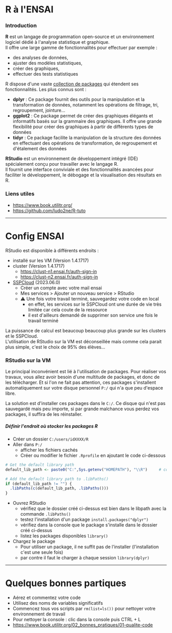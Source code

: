 # R à l'ENSAI

### Introduction

**R** est un langage de programmation open-source et un environnement logiciel dédié à l'analyse statistique et graphique.  
Il offre une large gamme de fonctionnalités pour effectuer par exemple :
* des analyses de données, 
* ajuster des modèles statistiques, 
* créer des graphiques, 
* effectuer des tests statistiques

R dispose d'une vaste [collection de packages](https://cran.r-project.org/web/packages/available_packages_by_name.html) qui étendent ses fonctionnalités. Les plus connus sont :
* **dplyr** : Ce package fournit des outils pour la manipulation et la transformation de données, notamment les opérations de filtrage, tri, regroupement, jointure...
* **ggplot2** : Ce package permet de créer des graphiques élégants et informatifs basés sur la grammaire des graphiques. Il offre une grande flexibilité pour créer des graphiques à partir de différents types de données
* **tidyr** : Ce package facilite la manipulation de la structure des données en effectuant des opérations de transformation, de regroupement et d'étalement des données

**RStudio** est un environnement de développement intégré (IDE) spécialement conçu pour travailler avec le langage R.  
Il fournit une interface conviviale et des fonctionnalités avancées pour faciliter le développement, le débogage et la visualisation des résultats en R.

### Liens utiles

* https://www.book.utilitr.org/
* https://github.com/ludo2ne/R-tuto

---

# Config ENSAI

RStudio est disponible à différents endroits :
* installé sur les VM (Version 1.4.1717)
* cluster (Version 1.4.1717)
    * https://clust-n1.ensai.fr/auth-sign-in
    * https://clust-n2.ensai.fr/auth-sign-in
* [SSPCloud](https://datalab.sspcloud.fr/home) (2023.06.0)
    * Créer un compte avec votre mail ensai
    * Mes services > Ajouter un nouveau service > RStudio
    * :warning: Une fois votre travail terminé, sauvegardez votre code en local
        * en effet, les services sur le SSPCloud ont une durée de vie très limitée car cela coute de la ressource
        * il est d'ailleurs demandé de supprimer son service une fois le travail terminé

La puissance de calcul est beaucoup beaucoup plus grande sur les clusters et le SSPCloud.  
L'utilisation de RStudio sur la VM est déconseillée mais comme cela parait plus simple, c'est le choix de 95% des élèves...

### RStudio sur la VM

Le principal inconvénient est lié à l'utilisation de packages.
Pour réaliser vos travaux, vous allez avoir besoin d'une multitude de packages, et donc de les télécharger.
Et si l'on ne fait pas attention, ces packages s'installent automatiquement sur votre disque personnel `P:/` qui n'a que peu d'espace libre.

La solution est d'installer ces packages dans le `C:/`. Ce disque qui n'est pas sauvegardé mais peu importe, si par grande malchance vous perdez vos packages, il suffira de les réinstaller.

##### Définir l'endroit où stocker les packages R

* Créer un dossier `C:/users/idXXXX/R`
* Aller dans `P:/`
    * afficher les fichiers cachés
    * Créer ou modifier le fichier `.Rprofile` en ajoutant le code ci-dessous
```r
# Get the default library path
default_lib_path <- paste0("C:",Sys.getenv("HOMEPATH"), "\\R")     # correspond à C:/users/idXXXX/R

# Add the default library path to .libPaths()
if (default_lib_path != "") {
  .libPaths(c(default_lib_path, .libPaths()))
}
```
* Ouvrez RStudio
    * vérifiez que le dossier créé ci-dessus est bien dans le libpath avec la commande `.libPaths()`
    * testez l'installation d'un package `install.packages("dplyr")`
    * vérifiez dans la console que le package s'installe dans le dossier créé ci-dessus
    * listez les packages disponibles `library()`
* Chargez le package
    * Pour utiliser un package, il ne suffit pas de l'installer (l'installation c'est une seule fois)
    * par contre il faut le charger à chaque session `library(dplyr)`

---

# Quelques bonnes partiques

* Aérez et commentez votre code
* Utilisez des noms de variables significatifs
* Commencez tous vos scripts par `rm(list=ls())` pour nettoyer votre environnement de travail
* Pour nettoyer la console : clic dans la console puis CTRL + L
* https://www.book.utilitr.org/02_bonnes_pratiques/01-qualite-code
